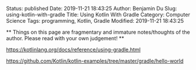 Status: published
Date: 2019-11-21 18:43:25
Author: Benjamin Du
Slug: using-kotlin-with-gradle
Title: Using Kotlin With Gradle
Category: Computer Science
Tags: programming, Kotlin, Gradle
Modified: 2019-11-21 18:43:25

**
Things on this page are fragmentary and immature notes/thoughts of the author.
Please read with your own judgement!
**

https://kotlinlang.org/docs/reference/using-gradle.html

https://github.com/Kotlin/kotlin-examples/tree/master/gradle/hello-world
